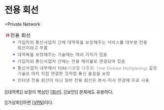 # 전용 회선
=Private Network

![](../attachments/2022-09-15-17-12-46.png)

[[대역폭]] 보장이 핵심인 [[회선]]. [[보안]] 문제에도 유용하다. 

[[가상화]]하면 [[VPN]]이다.

[//begin]: # "Autogenerated link references for markdown compatibility"
[회선]: 회선.md "회선"
[VPN]: VPN.md "VPN"
[//end]: # "Autogenerated link references"